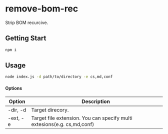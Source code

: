 # remove-bom-rec

Strip BOM recurcive.

## Getting Start

```sh
npm i
```

## Usage

```sh
node index.js -d path/to/directory -e cs,md,conf
```

#### Options

| Option   | Description                                                             |
| -------- | ----------------------------------------------------------------------- |
| -dir, -d | Target direcory.                                                        |
| -ext, -e | Target file extension. You can specify multi extesions(e.g. cs,md,conf) |
